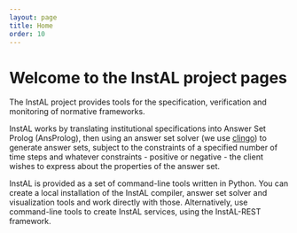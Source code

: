```yaml
---
layout: page
title: Home
order: 10
---
```

# Welcome to the InstAL project pages

The InstAL project provides tools for the specification, verification and monitoring of normative frameworks.

InstAL works by translating institutional specifications into Answer Set Prolog (AnsProlog), then using an answer set solver (we use <a href="http://potassco.org/">clingo</a>) to generate answer sets, subject to the constraints of a specified number of time steps and whatever constraints - positive or negative - the client wishes to express about the properties of the answer set.

InstAL is provided as a set of command-line tools written in Python. You can create a local installation of the InstAL compiler, answer set solver and visualization tools and work directly with those. Alternatively, use command-line tools to create InstAL services, using the InstAL-REST framework. 
